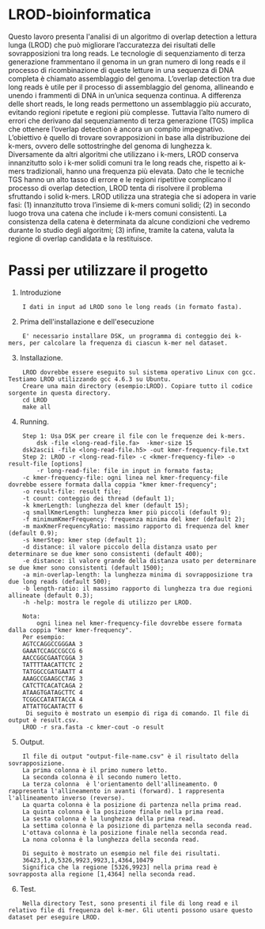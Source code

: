 # LROD-bioinformatica
Questo lavoro presenta l'analisi di un algoritmo di overlap detection a lettura lunga (LROD) che può migliorare l’accuratezza dei risultati delle sovrapposizioni tra long reads. 
Le tecnologie di sequenziamento di terza generazione frammentano il genoma in un gran numero di long reads e il processo di ricombinazione di queste letture in una sequenza di DNA completa è chiamato assemblaggio del genoma. L’overlap detection tra due long reads è utile per il processo di assemblaggio del genoma, allineando e unendo i frammenti di DNA in un’unica sequenza
continua. A differenza delle short reads, le long reads permettono un assemblaggio più accurato, evitando regioni ripetute e regioni più complesse. Tuttavia l’alto numero di errori che derivano dal sequenziamento di terza generazione (TGS) implica che ottenere l’overlap detection è ancora un compito impegnativo. L’obiettivo è quello di trovare sovrapposizioni in base alla distribuzione dei k-mers, ovvero delle sottostringhe del genoma di lunghezza k. Diversamente da altri algoritmi che utilizzano i k-mers, LROD conserva innanzitutto solo i k-mer solidi comuni tra le long reads che, rispetto ai k-mers tradizionali, hanno una frequenza più elevata. Dato che le tecniche TGS hanno un alto tasso di errore e le regioni ripetitive complicano il processo di overlap detection, LROD tenta di risolvere il problema sfruttando i solid k-mers. LROD utilizza una strategia che si adopera in varie fasi:
(1) innanzitutto trova l’insieme di k-mers comuni solidi;
(2) in secondo luogo trova una catena che include i k-mers comuni consistenti. La consistenza della catena è determinata da alcune condizioni che vedremo durante lo studio degli algoritmi;
(3) infine, tramite la catena, valuta la regione di overlap candidata e la restituisce.
# Passi per utilizzare il progetto
1) Introduzione
```
    I dati in input ad LROD sono le long reads (in formato fasta).
```
2) Prima dell'installazione e dell'esecuzione
```
    E' necessario installare DSK, un programma di conteggio dei k-mers, per calcolare la frequenza di ciascun k-mer nel dataset.
```
3) Installazione.
```
    LROD dovrebbe essere eseguito sul sistema operativo Linux con gcc. Testiamo LROD utilizzando gcc 4.6.3 su Ubuntu.
    Creare una main directory (esempio:LROD). Copiare tutto il codice sorgente in questa directory.
	cd LROD
	make all
```
4) Running.
```
    Step 1: Usa DSK per creare il file con le frequenze dei k-mers.
        dsk -file <long-read-file.fa>  -kmer-size 15
	dsk2ascii -file <long-read-file.h5> -out kmer-frequency-file.txt
    Step 2: LROD -r <long-read-file> -c <kmer-frequency-file> -o result-file [options]
    	-r long-read-file: file in input in formato fasta;
	-c kmer-frequency-file: ogni linea nel kmer-frequency-file dovrebbe essere formata dalla coppia "kmer kmer-frequency";
	-o result-file: result file;
	-t count: conteggio dei thread (default 1);
	-k kmerLength: lunghezza del kmer (default 15);
	-q smallKmerLength: lunghezza kmer più piccoli (default 9);
	-f minimumKmerFrequency: frequenza minima del kmer (default 2);
	-m maxKmerFrequencyRatio: massimo rapporto di frequenza del kmer (default 0.9);
	-s kmerStep: kmer step (default 1);
	-d distance: il valore piccolo della distanza usato per determinare se due kmer sono consistenti (default 400);
	-e distance: il valore grande della distanza usato per determinare se due kmer sono consistenti (default 1500);
	-a min-overlap-length: la lunghezza minima di sovrapposizione tra due long reads (default 500);
	-b length-ratio: il massimo rapporto di lunghezza tra due regioni allineate (default 0.3); 
	-h -help: mostra le regole di utilizzo per LROD.
	
    Nota:
    	ogni linea nel kmer-frequency-file dovrebbe essere formata dalla coppia "kmer kmer-frequency".
	Per esempio:
	AGTCCAGGCCGGGAA 3
	GAAATCCAGCCGCCG 6
	AACCGGCGAATCGGA 3
	TATTTTAACATTCTC 2
	TATGGCCGATGAATT 4
	AAAGCCGAAGCCTAG 3
	CATCTTCACATCAGA 2
	ATAAGTGATAGCTTC 4
	TCGGCCATATTACCA 4
	ATTATTGCAATACTT 6
     Di seguito è mostrato un esempio di riga di comando. Il file di output è result.csv.
	LROD -r sra.fasta -c kmer-cout -o result
```
5) Output.
```
    Il file di output "output-file-name.csv" è il risultato della sovrapposizione.
    La prima colonna è il primo numero letto.
    La seconda colonna è il secondo numero letto.
    La terza colonna  è l'orientamento dell'allineamento. 0 rappresenta l'allineamento in avanti (forward). 1 rappresenta l'allineamento inverso (reverse).
    La quarta colonna è la posizione di partenza nella prima read.
    La quinta colonna è la posizione finale nella prima read.
    La sesta colonna è la lunghezza della prima read.
    La settima colonna è la posizione di partenza nella seconda read.
    L'ottava colonna è la posizione finale nella seconda read.
    La nona colonna è la lunghezza della seconda read.
    
    Di seguito è mostrato un esempio nel file dei risultati.
    36423,1,0,5326,9923,9923,1,4364,10479
    Significa che la regione [5326,9923] nella prima read è sovrapposta alla regione [1,4364] nella seconda read.
```
6) Test.
```
    Nella directory Test, sono presenti il ​​file di long read e il relativo file di frequenza del k-mer. Gli utenti possono usare questo dataset per eseguire LROD.
```
